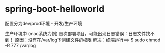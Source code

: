 # spring-boot-helloworld

配置分为dev/prod环境 - 开发/生产环境

生产环境中 (mac系统为例)
首次部署项目，可能出现日志错误：日志文件找不到！
原因：没有在/var/log下创建文件的权限
解决：终端运行==> $ sudo chmod -R 777 /var/log